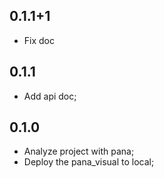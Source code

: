 ## 0.1.1+1
- Fix doc

## 0.1.1
- Add api doc;

## 0.1.0

- Analyze project with pana;
- Deploy the pana_visual to local;
